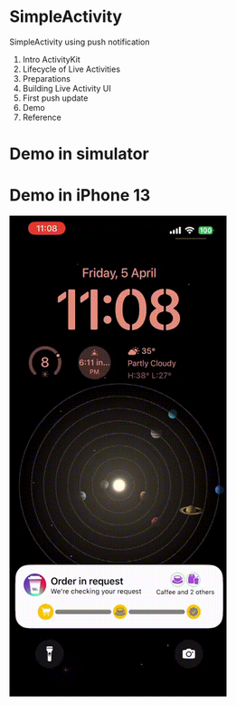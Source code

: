 # SimpleActivity
SimpleActivity using push notification

1. Intro ActivityKit
2. Lifecycle of Live Activities
3. Preparations
4. Building Live Activity UI
5. First push update
6. Demo
7. Reference

# Demo in simulator


# Demo in iPhone 13
![](https://github.com/NemSothea/SimpleActivity/blob/main/Demo.gif)
